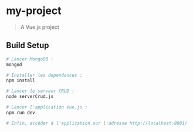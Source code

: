 # my-project

> A Vue.js project

## Build Setup

``` bash
# Lancer MongoDB :
mongod

# Installer les dependances :
npm install

# Lancer le serveur CRUD :
node serverCrud.js

# Lancer l'application Vue.js :
npm run dev

# Enfin, accéder à l'application sur l'adresse http://localhost:8081/

```
